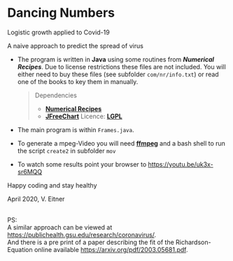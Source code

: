 # Dancing Numbers
Logistic growth applied to Covid-19

A naive approach to predict the spread of virus

- The program is written in __Java__ using some routines from ___Numerical Recipes___. Due to license restrictions these files are not included. 
You will either need to buy these files (see subfolder `com/nr/info.txt`) or read one of the books to key them in manually.
  >Dependencies
  > - **[Numerical Recipes](http://www.numerical.recipes/)**
  > - **[JFreeChart](http://www.jfree.org/jfreechart/)** Licence: **[LGPL](http://www.jfree.org/lgpl.php)**

- The main program is within `Frames.java`.

- To generate a mpeg-Video you will need **[ffmpeg](<https://ffmpeg.org/>)** and a bash shell to run the script `create2` in subfolder `mov`

- To watch some results point your browser to <https://youtu.be/uk3x-sr6MQQ>


Happy coding and stay healthy

April 2020, V. Eitner 

\
PS:\
A similar approach can be viewed at <https://publichealth.gsu.edu/research/coronavirus/>.
\
And there is a pre print of a paper describing the fit of the Richardson-Equation online available <https://arxiv.org/pdf/2003.05681.pdf>.
